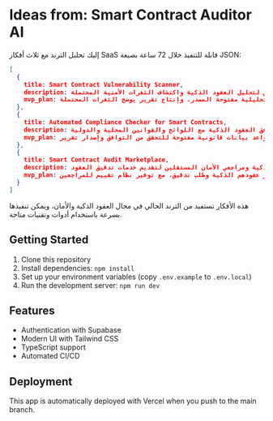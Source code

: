 # Ideas from: Smart Contract Auditor AI

إليك تحليل الترند مع ثلاث أفكار SaaS قابلة للتنفيذ خلال 72 ساعة بصيغة JSON:

```json
[
  {
    title: Smart Contract Vulnerability Scanner,
    description: أداة تعتمد على الذكاء الاصطناعي لتحليل العقود الذكية واكتشاف الثغرات الأمنية المحتملة.,
    mvp_plan: تطوير نموذج أولي يقوم بتحليل كود العقد الذكي باستخدام مكتبة تحليلية مفتوحة المصدر، وإنتاج تقرير يوضح الثغرات المحتملة.
  },
  {
    title: Automated Compliance Checker for Smart Contracts,
    description: منصة تتحقق من توافق العقود الذكية مع اللوائح والقوانين المحلية والدولية.,
    mvp_plan: إنشاء واجهة بسيطة تسمح للمستخدمين بتحميل العقود الذكية، مع استخدام قواعد بيانات قانونية مفتوحة للتحقق من التوافق وإصدار تقرير.
  },
  {
    title: Smart Contract Audit Marketplace,
    description: سوق يربط بين مطوري العقود الذكية ومراجعي الأمان المستقلين لتقديم خدمات تدقيق العقود.,
    mvp_plan: بناء منصة بسيطة تتيح للمستخدمين نشر عقودهم الذكية وطلب تدقيق، مع توفير نظام تقييم للمراجعين.
  }
]
``` 

هذه الأفكار تستفيد من الترند الحالي في مجال العقود الذكية والأمان، ويمكن تنفيذها بسرعة باستخدام أدوات وتقنيات متاحة.

## Getting Started

1. Clone this repository
2. Install dependencies: `npm install`
3. Set up your environment variables (copy `.env.example` to `.env.local`)
4. Run the development server: `npm run dev`

## Features

- Authentication with Supabase
- Modern UI with Tailwind CSS
- TypeScript support
- Automated CI/CD

## Deployment

This app is automatically deployed with Vercel when you push to the main branch.